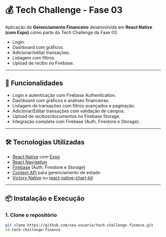 # 💰 Tech Challenge - Fase 03

Aplicação de **Gerenciamento Financeiro** desenvolvida em **React Native (com Expo)** como parte do Tech Challenge da Fase 03.

- Login.
- Dashboard com gráficos.
- Adicionar/editar transações.
- Listagem com filtros.
- Upload de recibo no Firebase.

---

## 🚀 Funcionalidades

- Login e autenticação com Firebase Authentication.
- Dashboard com gráficos e análises financeiras.
- Listagem de transações com filtros avançados e paginação.
- Adicionar/Editar transações com validação de campos.
- Upload de recibos/documentos no Firebase Storage.
- Integração completa com Firebase (Auth, Firestore e Storage).

---

## 🛠️ Tecnologias Utilizadas

- [React Native](https://reactnative.dev/) com [Expo](https://expo.dev/)
- [React Navigation](https://reactnavigation.org/)
- [Firebase](https://firebase.google.com/) (Auth, Firestore e Storage)
- [Context API](https://react.dev/reference/react/useContext) para gerenciamento de estado
- [Victory Native](https://formidable.com/open-source/victory/docs/native/) ou [react-native-chart-kit](https://github.com/indiespirit/react-native-chart-kit)

---

## 📦 Instalação e Execução

### 1. Clone o repositório

```bash
git clone https://github.com/seu-usuario/tech-challenge-finance.git
cd tech-challenge-finance
```
